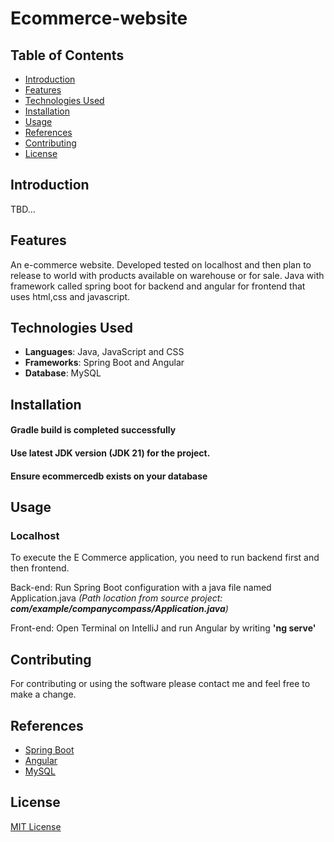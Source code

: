 # Ecommerce-website
## Table of Contents
- [Introduction](#introduction)
- [Features](#features)
- [Technologies Used](#technologies-used)
- [Installation](#installation)
- [Usage](#usage)
- [References](#references)
- [Contributing](#contributing)
- [License](#license)

## Introduction
TBD...

## Features
An e-commerce website. Developed tested on localhost and then plan to release to world with products available on 
warehouse or for sale. Java with framework called spring boot for backend and angular for frontend that uses html,css 
and javascript.

## Technologies Used
- **Languages**: Java, JavaScript and CSS
- **Frameworks**: Spring Boot and Angular
- **Database**: MySQL

## Installation
#### Gradle build is completed successfully
#### Use latest JDK version (JDK 21) for the project.
#### Ensure ecommercedb exists on your database

## Usage
### Localhost
To execute the E Commerce application, you need to run backend first and then frontend. 

Back-end:
    Run Spring Boot configuration with a java file named Application.java _(Path location from source project: **com/example/companycompass/Application.java**)_


Front-end:
    Open Terminal on IntelliJ and run Angular by writing **'ng serve'**

[//]: # (### DEV &#40;admin only&#41;)
[//]: # (TBD )
[//]: # (### PROD &#40;public/user&#41;)

## Contributing
For contributing or using the software please contact me and feel free to make a change.

## References
* [Spring Boot](https://spring.io/projects/spring-boot)
* [Angular](https://angular.dev/)
* [MySQL](https://www.mysql.com/)

## License
[MIT License](https://www.mit.edu/~amini/LICENSE.md)
